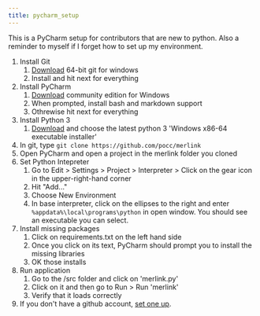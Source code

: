 ```yaml
---
title: pycharm_setup
---
```

This is a PyCharm setup for contributors that are new to python. Also a 
reminder to myself if I forget how to set up my environment.

1. Install Git
    1. [Download](https://git-scm.com/download/win) 64-bit git for windows
    2. Install and hit next for everything
2. Install PyCharm 
    1. [Download](https://www.jetbrains.com/pycharm/download/download-thanks.html?platform=windows) community edition for Windows
    2. When prompted, install bash and markdown support
    3. Othrewise hit next for everything
3. Install Python 3
    1. [Download](https://www.python.org/downloads/windows/) and choose the 
    latest python 3 'Windows x86-64 executable installer' 
3. In git, type ```git clone https://github.com/pocc/merlink```
4. Open PyCharm and open a project in the merlink folder you cloned
5. Set Python Intepreter
    1. Go to Edit > Settings > Project > Interpreter > Click on the gear 
     icon in the upper-right-hand corner
    2. Hit "Add..."
    3. Choose New Environment
    4. In base interpreter, click on the ellipses to the right and enter 
     ```%appdata%\local\programs\python``` in open window. You should see an
       executable you can select.
6. Install missing packages
    1. Click on requirements.txt on the left hand side
    2. Once you click on its text, PyCharm should prompt you to install the 
     missing libraries
    3. OK those installs
7. Run application
    1. Go to the /src folder and click on 'merlink.py'
    2. Click on it and then go to Run > Run 'merlink'
    3. Verify that it loads correctly
8. If you don't have a github account, [set one up](https://github.com/join).

